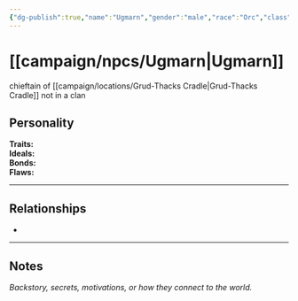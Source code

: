 ```yaml
---
{"dg-publish":true,"name":"Ugmarn","gender":"male","race":"Orc","class":null,"level":null,"alignment":null,"background":null,"role":null,"status":null,"current_location":null,"affiliation":null,"first_appearance":null,"description":null,"tags":["character","npc"],"permalink":"/campaign/npcs/ugmarn/","dgPassFrontmatter":true,"noteIcon":"","created":"2025-10-26T12:29:07.445-07:00","updated":"2025-10-27T13:39:31.620-07:00"}
---
```


# [[campaign/npcs/Ugmarn\|Ugmarn]]
chieftain of [[campaign/locations/Grud-Thacks Cradle\|Grud-Thacks Cradle]]
not in a clan

## Personality
**Traits:**  
**Ideals:**  
**Bonds:**  
**Flaws:**  

---

## Relationships
- 

---

## Notes
*Backstory, secrets, motivations, or how they connect to the world.*